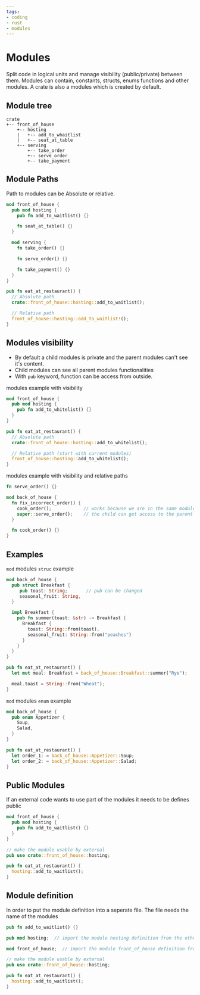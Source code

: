 ```yaml
---
tags:
- coding
- rust
- modules
---
```

# Modules

Split code in logical units and manage visibility (public/private) between them. Modules can contain, constants, structs, enums functions and other modules. A crate is also a modules which is created by default.

## Module tree

```
crate
+-- front_of_house
    +-- hosting
    |   +-- add_to_whaitlist
    |   +-- seat_at_table
    +-- serving
        +-- take_order
        +-- serve_order
        +-- take_payment
```

## Module Paths

Path to modules can be Absolute or relative.

``` rust
mod front_of_house {
  pub mod hosting {
    pub fn add_to_waitlist() {}

    fn seat_at_table() {}
  }

  mod serving {
    fn take_order() {}

    fn serve_order() {}

    fn take_payment() {}
  }
}

pub fn eat_at_restaurant() {
  // Absolute path
  crate::front_of_house::hosting::add_to_waitlist();

  // Relative path
  front_of_house::hosting::add_to_waitlist!();
}
```

## Modules visibility

- By default a child modules is private and the parent modules can't see it's content.
- Child modules can see all parent modules functionalities
- With `pub` keyword, function can be access from outside.

modules example with visibility

``` rust
mod front_of_house {
  pub mod hosting {
    pub fn add_to_whitelist() {}
  }
}

pub fn eat_at_restaurant() {
  // Absolute path
  crate::front_of_house::hosting::add_to_whitelist();

  // Relative path (start with current modules)
  front_of_house::hosting::add_to_whitelist();
}
```

modules example with visibility and relative paths

``` rust
fn serve_order() {}

mod back_of_house {
  fn fix_incorrect_order() {
    cook_order();            // works because we are in the same module
    super::serve_order();    // the child can get access to the parent with the super keyword.
  }

  fn cook_order() {}
}
```

## Examples

`mod` modules `struc` example

``` rust
mod back_of_house {
  pub struct Breakfast {
     pub toast: String;       // pub can be changed
     seasonal_fruit: String,
  }

  impl Breakfast {
    pub fn summer(toast: &str) -> Breakfast {
      Breakfast {
        toast: String::from(toast),
        seasonal_fruit: String::from("peaches")
      }
    }
  }
}

pub fn eat_at_restaurant() {
  let mut meal: Breakfast = back_of_house::Breakfast::summer("Rye");

  meal.toast = String::from("Wheat");
}
```

`mod` modules `enum` example

``` rust
mod back_of_house {
  pub enum Appetizer {
    Soup,
    Salad,
  }
}

pub fn eat_at_restaurant() {
  let order_1: = back_of_house::Appetizer::Soup;
  let order_2: = back_of_house::Appetizer::Salad;
}
```

## Public Modules

If an external code wants to use part of the modules it needs to be defines public

``` rust
mod front_of_house {
  pub mod hosting {
    pub fn add_to_waitlist() {}
  }
}

// make the module usable by external
pub use crate::front_of_house::hosting;

pub fn eat_at_restaurant() {
  hosting::add_to_waitlist();
}
```

## Module definition

In order to put the module definition into a seperate file. The file needs the name of the modules

``` rust title="front_of_house/hosting.rs"
pub fn add_to_waitlist() {}
```

``` rust title="front_of_house.rs"
pub mod hosting;  // import the module hosting definition from the other file
```

``` rust title="lib.rs"
mod front_of_house;  // import the module front_of_house definition from the other file

// make the module usable by external
pub use crate::front_of_house::hosting;

pub fn eat_at_restaurant() {
  hosting::add_to_waitlist();
}
```

